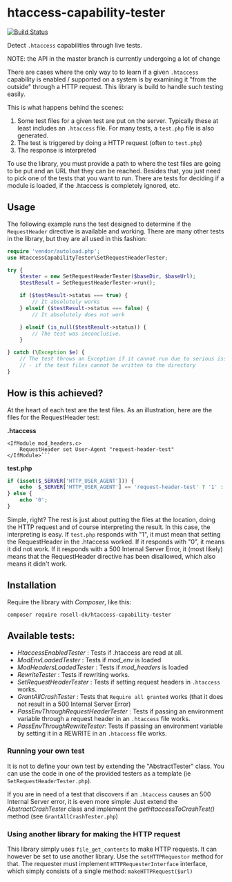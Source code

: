 # htaccess-capability-tester

[![Build Status](https://travis-ci.org/rosell-dk/htaccess-capability-tester.png?branch=master)](https://travis-ci.org/rosell-dk/htaccess-capability-tester)

Detect `.htaccess` capabilities through live tests.

NOTE: the API in the master branch is currently undergoing a lot of change

There are cases where the only way to to learn if a given `.htaccess` capability is enabled / supported on a system is by examining it "from the outside" through a HTTP request. This library is build to handle such testing easily.

This is what happens behind the scenes:
1. Some test files for a given test are put on the server. Typically these at least includes an `.htaccess` file. For many tests, a `test.php` file is also generated.
2. The test is triggered by doing a HTTP request (often to `test.php`)
3. The response is interpreted

To use the library, you must provide a path to where the test files are going to be put and an URL that they can be reached. Besides that, you just need to pick one of the tests that you want to run. There are tests for deciding if a module is loaded, if the .htaccess is completely ignored, etc.


## Usage

The following example runs the test designed to determine if the `RequestHeader` directive is available and working. There are many other tests in the library, but they are all used in this fashion:

```php
require 'vendor/autoload.php';
use HtaccessCapabilityTester\SetRequestHeaderTester;

try {
    $tester = new SetRequestHeaderTester($baseDir, $baseUrl);
    $testResult = SetRequestHeaderTester->run();

    if ($testResult->status === true) {
        // It absolutely works
    } elseif ($testResult->status === false) {
        // It absolutely does not work

    } elseif (is_null($testResult->status)) {
        // The test was inconclusive.
    }

} catch (\Exception $e) {
    // The test throws an Exception if it cannot run due to serious issues
    // - if the test files cannot be written to the directory
}
```

## How is this achieved?

At the heart of each test are the test files. As an illustration, here are the files for the RequestHeader test:

**.htaccess**
```
<IfModule mod_headers.c>
    RequestHeader set User-Agent "request-header-test"
</IfModule>```
```

**test.php**
```php
if (isset($_SERVER['HTTP_USER_AGENT'])) {
    echo  $_SERVER['HTTP_USER_AGENT'] == 'request-header-test' ? '1' : '0';
} else {
    echo '0';
}
```

Simple, right? The rest is just about putting the files at the location, doing the HTTP request and of course interpreting the result. In this case, the interpreting is easy. If `test.php` responds with "1", it must mean that setting the RequestHeader in the .htaccess worked. If it responds with "0", it means it did not work. If it responds with a 500 Internal Server Error, it (most likely) means that the RequestHeader directive has been disallowed, which also means it didn't work.


## Installation
Require the library with *Composer*, like this:

```text
composer require rosell-dk/htaccess-capability-tester
```

## Available tests:

- *HtaccessEnabledTester* : Tests if .htaccess are read at all.
- *ModEnvLoadedTester* : Tests if *mod_env* is loaded
- *ModHeadersLoadedTester* : Tests if *mod_headers* is loaded
- *RewriteTester* : Tests if rewriting works.
- *SetRequestHeaderTester* : Tests if setting request headers in `.htaccess` works.
- *GrantAllCrashTester* : Tests that `Require all granted` works (that it does not result in a 500 Internal Server Error)
- *PassEnvThroughRequestHeaderTester* : Tests if passing an environment variable through a request header in an `.htaccess` file works.
- *PassEnvThroughRewriteTester*: Tests if passing an environment variable by setting it in a REWRITE in an `.htaccess` file works.

### Running your own test
It is not to define your own test by extending the "AbstractTester" class. You can use the code in one of the provided testers as a template (ie `SetRequestHeaderTester.php`).

If you are in need of a test that discovers if an `.htaccess` causes an 500 Internal Server error, it is even more simple: Just extend the *AbstractCrashTester* class and implement the *getHtaccessToCrashTest()* method (see `GrantAllCrashTester.php`)

### Using another library for making the HTTP request
This library simply uses `file_get_contents` to make HTTP requests. It can however be set to use another library. Use the `setHTTPRequestor` method for that. The requester must implement `HTTPRequesterInterface` interface, which simply consists of a single method: `makeHTTPRequest($url)`
